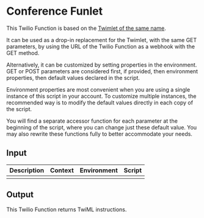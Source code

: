 # Conference Funlet

This Twilio Function is based on the [Twimlet of the same name][twimlet].

[twimlet]: https://www.twilio.com/labs/twimlets/conference

It can be used as a drop-in replacement for the Twimlet, with the
same GET parameters, by using the URL of the Twilio Function as
a webhook with the GET method.

Alternatively, it can be customized by setting properties in the
environment. GET or POST parameters are considered first, if provided,
then environment properties, then default values declared in the script.

Environment properties are most convenient when you are using a single
instance of this script in your account. To customize multiple instances,
the recommended way is to modify the default values directly in each copy
of the script.

You will find a separate accessor function for each parameter at the
beginning of the script, where you can change just these default value.
You may also rewrite these functions fully to better accommodate your needs.

## Input

| Description              | Context        | Environment    | Script         |
| :----------------------- | :------------- | :------------- | :------------- |
|                          |                |                |                |

## Output

This Twilio Function returns TwiML instructions.
